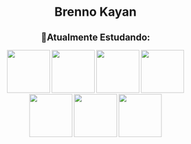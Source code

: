 <h1 align = "center">Brenno Kayan</h1>
          <h2 align = "center" >🌱Atualmente Estudando: </h2>
<div align = "center">
<img src="https://cdn.jsdelivr.net/gh/devicons/devicon/icons/css3/css3-original-wordmark.svg" height = "100px" width = "100px"/>
<img src="https://cdn.jsdelivr.net/gh/devicons/devicon/icons/html5/html5-original-wordmark.svg" height = "100px" width = "100px" />
<img src="https://cdn.jsdelivr.net/gh/devicons/devicon/icons/javascript/javascript-original.svg" height = "100px" width = "100px"/>          
<img src="https://cdn.jsdelivr.net/gh/devicons/devicon/icons/nodejs/nodejs-original-wordmark.svg" height = "100px" width = "100px"/>
<img src="https://cdn.jsdelivr.net/gh/devicons/devicon/icons/python/python-original-wordmark.svg" height = "100px" width = "100px"/>
<img src="https://cdn.jsdelivr.net/gh/devicons/devicon/icons/react/react-original-wordmark.svg" height = "100px" width = "100px"/>
<img src="https://cdn.jsdelivr.net/gh/devicons/devicon/icons/typescript/typescript-original.svg" height = "100px" width = "100px"/>
</div>          
          

<!--
**brennokayan/brennokayan** is a ✨ _special_ ✨ repository because its `README.md` (this file) appears on your GitHub profile.

Here are some ideas to get you started:

- 🔭 I’m currently working on ...
- 🌱 I’m currently learning ...
- 👯 I’m looking to collaborate on ...
- 🤔 I’m looking for help with ...
- 💬 Ask me about ...
- 📫 How to reach me: ...
- 😄 Pronouns: ...
- ⚡ Fun fact: ...
-->
